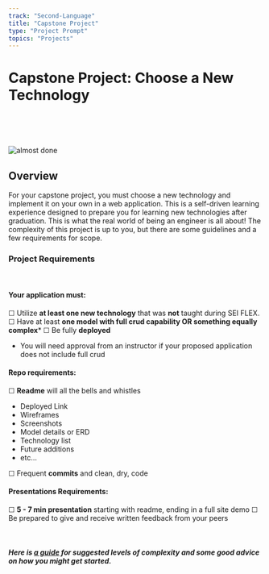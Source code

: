```yaml
---
track: "Second-Language"
title: "Capstone Project"
type: "Project Prompt"
topics: "Projects"
---
```


# Capstone Project: Choose a New Technology

<br>
<br>
<br>

![almost done](https://static.wixstatic.com/media/fde338_9dd60ff945c4403b9e6f397ff1211efc~mv2.gif)

## Overview

For your capstone project, you must choose a new technology and implement it on your own in a web application. This is a self-driven learning experience designed to prepare you for learning new technologies after graduation. This is what the real world of being an engineer is all about!
The complexity of this project is up to you, but there are some guidelines and a few requirements for scope. 
<br>

### Project Requirements
<br>

#### Your application must:

  ☐ Utilize **at least one new technology** that was **not** taught during SEI FLEX. 
  ☐ Have at least **one model with full crud capability OR something equally complex***
  ☐ Be fully **deployed**


  * You will need approval from an instructor if your proposed application does not include full crud

#### Repo requirements:

☐ **Readme** will all the bells and whistles
 - Deployed Link
 - Wireframes
 - Screenshots
 - Model details or ERD
 - Technology list
 - Future additions  
 - etc...

☐ Frequent **commits** and clean, dry, code

#### Presentations Requirements:
  ☐ **5 - 7 min presentation** starting with readme, ending in a full site demo
  ☐ Be prepared to give and receive written feedback from your peers

<br>

##### Here is [a guide](https://git.generalassemb.ly/SEIR-AM-RESOURCES/CAPSTONE_IDEAS) for suggested levels of complexity and some good advice on how you might get started. 
